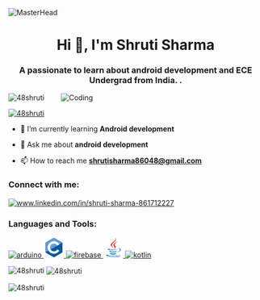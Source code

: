 ![MasterHead](https://1.bp.blogspot.com/-7A4WynwLsMw/XbBpCXG8fHI/AAAAAAAAMt4/uOa1bpLskYgrwGbllhSu2SDj_Mig8SXJQCLcBGAsYHQ/s1600/2000_600px.gif)
<h1 align="center">Hi 👋, I'm Shruti Sharma</h1>
<h3 align="center">A passionate to learn about android development and ECE Undergrad from India. .</h3>
<img align="right" alt="Coding" width="400" src="[https://cdn.dribbble.com/users/](https://cdn.dribbble.com/users/1162077/screenshots/3848914/programmer.gif)">
  
<p align="left"> <img src="https://komarev.com/ghpvc/?username=48shruti&label=Profile%20views&color=0e75b6&style=flat" alt="48shruti" /> </p>

<p align="left"> <a href="https://github.com/ryo-ma/github-profile-trophy"><img src="https://github-profile-trophy.vercel.app/?username=48shruti" alt="48shruti" /></a> </p>

- 🌱 I’m currently learning **Android development**

- 💬 Ask me about **android development**

- 📫 How to reach me **shrutisharma86048@gmail.com**

<h3 align="left">Connect with me:</h3>
<p align="left">
<a href="https://linkedin.com/in/www.linkedin.com/in/shruti-sharma-861712227" target="blank"><img align="center" src="https://raw.githubusercontent.com/rahuldkjain/github-profile-readme-generator/master/src/images/icons/Social/linked-in-alt.svg" alt="www.linkedin.com/in/shruti-sharma-861712227" height="30" width="40" /></a>
</p>

<h3 align="left">Languages and Tools:</h3>
<p align="left"> <a href="https://www.arduino.cc/" target="_blank" rel="noreferrer"> <img src="https://cdn.worldvectorlogo.com/logos/arduino-1.svg" alt="arduino" width="40" height="40"/> </a> <a href="https://www.cprogramming.com/" target="_blank" rel="noreferrer"> <img src="https://raw.githubusercontent.com/devicons/devicon/master/icons/c/c-original.svg" alt="c" width="40" height="40"/> </a> <a href="https://firebase.google.com/" target="_blank" rel="noreferrer"> <img src="https://www.vectorlogo.zone/logos/firebase/firebase-icon.svg" alt="firebase" width="40" height="40"/> </a> <a href="https://www.java.com" target="_blank" rel="noreferrer"> <img src="https://raw.githubusercontent.com/devicons/devicon/master/icons/java/java-original.svg" alt="java" width="40" height="40"/> </a> <a href="https://kotlinlang.org" target="_blank" rel="noreferrer"> <img src="https://www.vectorlogo.zone/logos/kotlinlang/kotlinlang-icon.svg" alt="kotlin" width="40" height="40"/> </a> </p>

<p><img align="left" src="https://github-readme-stats.vercel.app/api/top-langs?username=48shruti&show_icons=true&locale=en&layout=compact" alt="48shruti" /></p>

<p>&nbsp;<img align="center" src="https://github-readme-stats.vercel.app/api?username=48shruti&show_icons=true&locale=en" alt="48shruti" /></p>

<p><img align="center" src="https://github-readme-streak-stats.herokuapp.com/?user=48shruti&" alt="48shruti" /></p>
